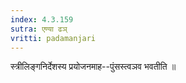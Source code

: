 ```yaml
---
index: 4.3.159
sutra: एण्या ढञ्
vritti: padamanjari
---
```


 स्त्रीलिङ्गनिर्देशस्य प्रयोजनमाह--पुंसस्त्वञव भवतीति ॥